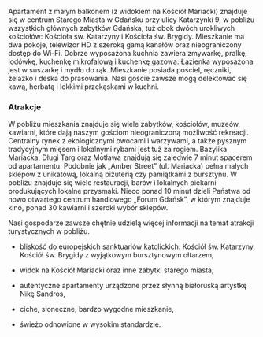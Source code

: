Apartament z małym balkonem (z widokiem na Kościół Mariacki) znajduje się w centrum Starego Miasta w Gdańsku przy ulicy Katarzynki 9, w pobliżu wszystkich głównych zabytków Gdańska, tuż obok dwóch urokliwych kościołów: Kościoła św. Katarzyny i Kościoła św. Brygidy. Mieszkanie ma dwa pokoje, telewizor HD z szeroką gamą kanałów oraz nieograniczony dostęp do Wi-Fi. Dobrze wyposażona kuchnia zawiera zmywarkę, pralkę, lodówkę, kuchenkę mikrofalową i kuchenkę gazową. Łazienka wyposażona jest w suszarkę i mydło do rąk. Mieszkanie posiada pościel, ręczniki, żelazko i deska do prasowania. Nasi goście zawsze mogą delektować się kawą, herbatą i lekkimi przekąskami w kuchni.

### Atrakcje

W pobliżu mieszkania znajduje się wiele zabytków, kościołów, muzeów, kawiarni, które dają naszym gościom nieograniczoną możliwość rekreacji. Centralny rynek z ekologicznymi owocami i warzywami, a także pysznym tradycyjnym mięsem i lokalnymi rybami jest tuż za rogiem. Bazylika Mariacka, Długi Targ oraz Motława znajdują się zaledwie 7 minut spacerem od apartamentu. Podobnie jak „Amber Street” (ul. Mariacka) pełna małych sklepów z unikatową, lokalną biżuterią czy pamiątkami z bursztynu. W pobliżu znajduje się wiele restauracji, barów i lokalnych piekarni produkujących lokalne przysmaki. Nieco ponad 10 minut dzieli Państwa od nowo otwartego centrum handlowego „Forum Gdańsk”, w którym znajduje kino, ponad 30 kawiarni i szeroki wybór sklepów.

Nasi gospodarze zawsze chętnie udzielą więcej informacji na temat atrakcji turystycznych w pobliżu.

- bliskość do europejskich sanktuariów katolickich: Kościół św. Katarzyny, Kościół św. Brygidy z wyjątkowym bursztynowym ołtarzem,

- widok na Kościół Mariacki oraz inne zabytki starego miasta,

- autentyczne apartamenty urządzone przez słynną białoruską artystkę Nikę Sandros,

- ciche, słoneczne, bardzo wygodne mieszkanie,

- świeżo odnowione w wysokim standardzie.
